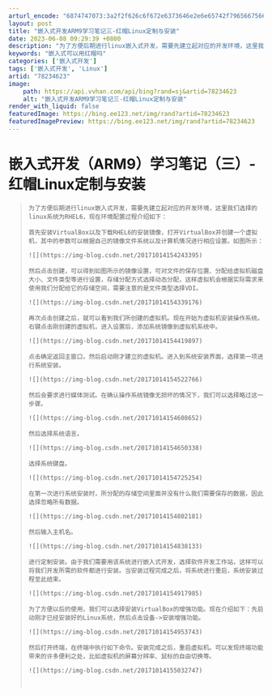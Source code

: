 ```yaml
---
arturl_encode: "6874747073:3a2f2f626c6f672e6373646e2e6e65742f7965667566656e67:2f61727469636c652f64657461696c732f3738323334363233"
layout: post
title: "嵌入式开发ARM9学习笔记三-红帽Linux定制与安装"
date: 2023-06-08 09:29:39 +0800
description: "为了方便后期进行linux嵌入式开发，需要先建立起对应的开发环境，这里我们选择的linux系统为RH"
keywords: "嵌入式可以用红帽吗"
categories: ['嵌入式开发']
tags: ['嵌入式开发', 'Linux']
artid: "78234623"
image:
    path: https://api.vvhan.com/api/bing?rand=sj&artid=78234623
    alt: "嵌入式开发ARM9学习笔记三-红帽Linux定制与安装"
render_with_liquid: false
featuredImage: https://bing.ee123.net/img/rand?artid=78234623
featuredImagePreview: https://bing.ee123.net/img/rand?artid=78234623
---
```


# 嵌入式开发（ARM9）学习笔记（三）-红帽Linux定制与安装

> ```
> 为了方便后期进行linux嵌入式开发，需要先建立起对应的开发环境，这里我们选择的linux系统为RHEL6，现在环境配置过程介绍如下：
> ```
>
> ```
> 首先安装VirtualBox以及下载RHEL6的安装镜像，打开VirtualBox并创建一个虚拟机，其中的参数可以根据自己的镜像文件系统以及计算机情况进行相应设置。如图所示：
> ```
>
> ```
> ![](https://img-blog.csdn.net/20171014154243395)
> ```
>
> ```
> 然后点击创建，可以得到如图所示的镜像设置，可对文件的保存位置、分配给虚拟机磁盘大小、文件类型等进行设置，存储分配方式选择动态分配，这样虚拟机会根据实际需求来使用我们分配给它的存储空间，需要注意的是文件类型选择VDI。
> ```
>
> ```
> ![](https://img-blog.csdn.net/20171014154339176)
> ```
>
> ```
> 再次点击创建之后，就可以看到我们所创建的虚拟机。现在开始为虚拟机安装操作系统。右键点击刚创建的虚拟机，进入设置后，添加系统镜像到虚拟机系统中。
> ```
>
> ```
> ![](https://img-blog.csdn.net/20171014154419897)
> ```
>
> ```
> 点击确定返回主窗口，然后启动刚才建立的虚拟机。进入到系统安装界面，选择第一项进行系统安装。
> ```
>
> ```
> ![](https://img-blog.csdn.net/20171014154522766)
> ```
>
> ```
> 然后会要求进行媒体测试。在确认操作系统镜像无损坏的情况下，我们可以选择略过这一步骤。
> ```
>
> ```
> ![](https://img-blog.csdn.net/20171014154608652)
> ```
>
> ```
> 然后选择系统语言。
> ```
>
> ```
> ![](https://img-blog.csdn.net/20171014154650338)
> ```
>
> ```
> 选择系统键盘。
> ```
>
> ```
> ![](https://img-blog.csdn.net/20171014154725254)
> ```
>
> ```
> 在第一次进行系统安装时，所分配的存储空间里面并没有什么我们需要保存的数据，因此选择忽略所有数据。
> ```
>
> ```
> ![](https://img-blog.csdn.net/20171014154802181)
> ```
>
> ```
> 然后输入主机名。
> ```
>
> ```
> ![](https://img-blog.csdn.net/20171014154838133)
> ```
>
> ```
> 进行定制安装。由于我们需要用该系统进行嵌入式开发，选择软件开发工作站，这样可以将我们开发所需的软件都进行安装。当安装过程完成之后，将系统进行重启，系统安装过程至此结束。
> ```
>
> ```
> ![](https://img-blog.csdn.net/20171014154917985)
> ```
>
> ```
> 为了方便以后的使用，我们可以选择安装VirtualBox的增强功能。现在介绍如下：先启动刚才已经安装好的Linux系统，然后点击设备->安装增强功能。
> ```
>
> ```
> ![](https://img-blog.csdn.net/20171014154953743)
> ```
>
> ```
> 然后打开终端，在终端中执行如下命令。安装完成之后，重启虚拟机。可以发现终端功能带来的许多便利之处，比如虚拟机的屏幕分辨率、鼠标的自由切换等。
> ```
>
> ```
> ![](https://img-blog.csdn.net/20171014155032747)
> ```
>
> ```
>  
> ```